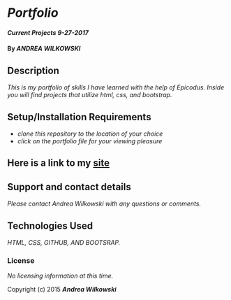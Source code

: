 # _Portfolio_

#### _Current Projects 9-27-2017_

#### By _**ANDREA WILKOWSKI**_

## Description

_This is my portfolio of skills I have learned with the help of Epicodus. Inside you will find projects that utilize html, css, and bootstrap._

## Setup/Installation Requirements

* _clone this repository to the location of your choice_
* _click on the portfolio file for your viewing pleasure_

## Here is a link to my [site](https://andreawilkowski.github.io/portfolio/)
## Support and contact details

_Please contact Andrea Wilkowski with any questions or comments._

## Technologies Used

_HTML, CSS, GITHUB, AND BOOTSRAP._

### License

*No licensing information at this time.*

Copyright (c) 2015 **_Andrea Wilkowski_**

